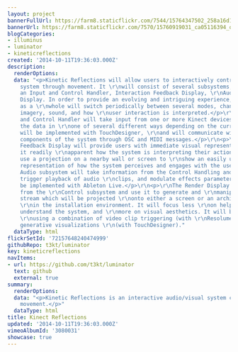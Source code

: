 ```yaml
---
layout: project
bannerFullUrl: https://farm8.staticflickr.com/7544/15764347502_258a16d1b3_o.jpg
bannerUrl: https://farm8.staticflickr.com/7570/15760919031_ca05116394_o.jpg
blogCategories:
- illuminus
- luminator
- kineticreflections
created: '2014-10-11T19:36:03.000Z'
description:
  renderOptions: 
  data: "<p>Kinetic Reflections will allow users to interactively control an audio/visual
    system through movement. It \r\nwill consist of several subsystems, including
    an Input and Control Handler, Interaction Feedback Display, \r\nAudio, and a Render
    Display. In order to provide an evolving and intriguing experience, the system
    as a \r\nwhole will switch periodically between several modes, changing the generated
    imagery, sound, and how \r\nuser interaction is interpreted.</p>\r\n<p>The Input
    and Control Handler will take input from one or more Kinect devices, and interpret
    the data in \r\none of several different ways depending on the current mode. It
    will be implemented with TouchDesigner, \r\nand will communicate with the other
    components of the system through OSC and MIDI messages.</p>\r\n<p>\r\nThe Interaction
    Feedback Display will provide users with immediate visual representation making
    it readily \r\napparent how the system is interpreting their actions. It will
    use a projection on a nearby wall or screen to \r\nshow an easily understandable
    representation of how the system perceives and engages with the users.</p>\r\n<p>\r\nThe
    Audio subsystem will take information from the Control Handling and use it to
    trigger playback of audio \r\nclips, and modulate effects parameters. It will
    be implemented with Ableton Live.</p>\r\n<p>\r\nThe Render Display will take information
    from the \r\nControl subsystem and use it to generate and \r\nmanipulate a visual
    stream which will be projected \r\nonto either a screen or an architectural surface
    \r\nin the installation environment. It will focus less \r\non helping users to
    understand the system, and \r\nmore on visual aesthetics. It will be implemented
    \r\nusing a combination of video clip triggering (with \r\nResolume) and real-time
    generative visualizations \r\n(with TouchDesigner)."
  dataType: html
flickrSetId: '72157648240474999'
githubRepo: t3kt/luminator
key: kineticreflections
navItems:
- url: https://github.com/t3kt/luminator
  text: github
  external: true
summary:
  renderOptions: 
  data: "<p>Kinetic Reflections is an interactive audio/visual system controlled by
    movement.</p>"
  dataType: html
title: Kinect Reflections
updated: '2014-10-11T19:36:03.000Z'
vimeoAlbumId: '3080031'
showcase: true
---
```

